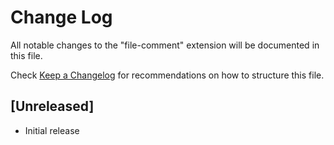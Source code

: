 # Change Log

All notable changes to the "file-comment" extension will be documented in this file.

Check [Keep a Changelog](http://keepachangelog.com/) for recommendations on how to structure this file.

## [Unreleased]

- Initial release